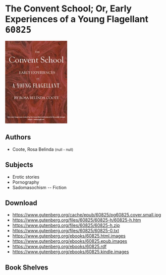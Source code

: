 # The Convent School; Or, Early Experiences of a Young Flagellant <kbd>60825</kbd>

![](./cover.medium.jpg "")

## Authors


 - Coote, Rosa Belinda <small>(null - null)</small>

## Subjects


 - Erotic stories
 - Pornography
 - Sadomasochism -- Fiction

## Download


 - https://www.gutenberg.org/cache/epub/60825/pg60825.cover.small.jpg
 - https://www.gutenberg.org/files/60825/60825-h/60825-h.htm
 - https://www.gutenberg.org/files/60825/60825-h.zip
 - https://www.gutenberg.org/files/60825/60825-0.txt
 - https://www.gutenberg.org/ebooks/60825.html.images
 - https://www.gutenberg.org/ebooks/60825.epub.images
 - https://www.gutenberg.org/ebooks/60825.rdf
 - https://www.gutenberg.org/ebooks/60825.kindle.images

## Book Shelves


